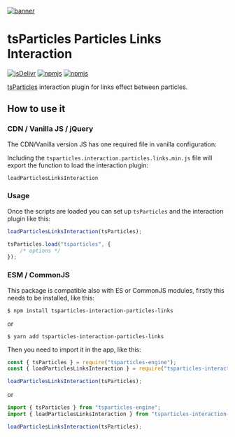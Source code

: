 [![banner](https://particles.js.org/images/banner2.png)](https://particles.js.org)

# tsParticles Particles Links Interaction

[![jsDelivr](https://data.jsdelivr.com/v1/package/npm/tsparticles-interaction-particles-links/badge)](https://www.jsdelivr.com/package/npm/tsparticles-interaction-particles-links)
[![npmjs](https://badge.fury.io/js/tsparticles-interaction-particles-links.svg)](https://www.npmjs.com/package/tsparticles-interaction-particles-links)
[![npmjs](https://img.shields.io/npm/dt/tsparticles-interaction-particles-links)](https://www.npmjs.com/package/tsparticles-interaction-particles-links)

[tsParticles](https://github.com/matteobruni/tsparticles) interaction plugin for links effect between particles.

## How to use it

### CDN / Vanilla JS / jQuery

The CDN/Vanilla version JS has one required file in vanilla configuration:

Including the `tsparticles.interaction.particles.links.min.js` file will export the function to load the interaction
plugin:

```javascript
loadParticlesLinksInteraction
```

### Usage

Once the scripts are loaded you can set up `tsParticles` and the interaction plugin like this:

```javascript
loadParticlesLinksInteraction(tsParticles);

tsParticles.load("tsparticles", {
    /* options */
});
```

### ESM / CommonJS

This package is compatible also with ES or CommonJS modules, firstly this needs to be installed, like this:

```shell
$ npm install tsparticles-interaction-particles-links
```

or

```shell
$ yarn add tsparticles-interaction-particles-links
```

Then you need to import it in the app, like this:

```javascript
const { tsParticles } = require("tsparticles-engine");
const { loadParticlesLinksInteraction } = require("tsparticles-interaction-particles-links");

loadParticlesLinksInteraction(tsParticles);
```

or

```javascript
import { tsParticles } from "tsparticles-engine";
import { loadParticlesLinksInteraction } from "tsparticles-interaction-particles-links";

loadParticlesLinksInteraction(tsParticles);
```
